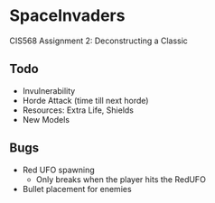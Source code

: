 # SpaceInvaders
CIS568 Assignment 2: Deconstructing a Classic

## Todo
- Invulnerability 
- Horde Attack (time till next horde)
- Resources: Extra Life, Shields
- New Models

## Bugs
- Red UFO spawning
    - Only breaks when the player hits the RedUFO
- Bullet placement for enemies

